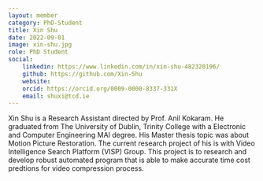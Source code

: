 ```yaml
---
layout: member
category: PhD-Student
title: Xin Shu
date: 2022-09-01
image: xin-shu.jpg
role: PhD Student
social:
    linkedin: https://www.linkedin.com/in/xin-shu-482320196/
    github: https://github.com/Xin-Shu
    website:
    orcid: https://orcid.org/0009-0000-8337-331X
    email: shuxi@tcd.ie
---
```


Xin Shu is a Research Assistant directed by Prof. Anil Kokaram. He graduated
from The University of Dublin, Trinity College with a Electronic and Computer Engineering
MAI degree. His Master thesis topic was about Motion Picture Restoration. The current
research project of his is with Video Intelligence Search Platform (VISP) Group. This
project is to research and develop robust automated program that is able to make
accurate time cost predtions for video compression process.
